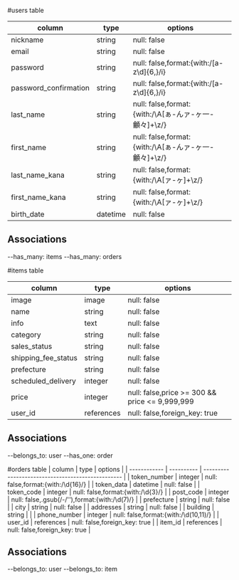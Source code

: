 #users table

| column                | type     | options                                           |
| --------------------- | -------- | ------------------------------------------------- |
| nickname              | string   | null: false                                       |
| email                 | string   | null: false                                       |
| password              | string   | null: false,format:{with:/[a-z\d]{6,}/i}          |
| password_confirmation | string   | null: false,format:{with:/[a-z\d]{6,}/i}          |
| last_name             | string   | null: false,format:{with:/\A[ぁ-んァ-ヶ一-龥々]+\z/} |
| first_name            | string   | null: false,format:{with:/\A[ぁ-んァ-ヶ一-龥々]+\z/} |
| last_name_kana        | string   | null: false,format:{with:/\A[ァ-ヶ]+\z/}           |
| first_name_kana       | string   | null: false,format:{with:/\A[ァ-ヶ]+\z/}           |
| birth_date            | datetime | null: false                                       |

## Associations
--has_many: items
--has_many: orders

#items table

| column                | type       | options                                           |
| --------------------- | ---------- | ------------------------------------------------- |
| image                 | image      | null: false                                       |
| name                  | string     | null: false                                       |
| info                  | text       | null: false                                       |
| category              | string     | null: false                                       |
| sales_status          | string     | null: false                                       |
| shipping_fee_status   | string     | null: false                                       |
| prefecture            | string     | null: false                                       |
| scheduled_delivery    | integer    | null: false                                       |
| price                 | integer    | null: false,price >= 300 && price <= 9,999,999    |
| user_id               | references | null: false,foreign_key: true                     |

## Associations
--belongs_to: user
--has_one: order

#orders table
| column       | type       | options                                           |
| ------------ | ---------- | ------------------------------------------------- |
| token_number | integer    | null: false,format:{with:/\d{16}/}                |
| token_data   | datetime   | null: false                                       |
| token_code   | integer    | null: false,format:{with:/\d{3}/}                 |
| post_code    | integer    | null: false,.gsub(/-/''),format:{with:/\d(7)/}    |
| prefecture   | string     | null: false                                       |
| city         | string     | null: false                                       |
| addresses    | string     | null: false                                       |
| building     | string     |                                                   |
| phone_number | integer    | null: false,format:{with:/\d(10,11)/}             |
| user_id      | references | null: false,foreign_key: true                     |
| item_id      | references | null: false,foreign_key: true                     |

## Associations
--belongs_to: user
--belongs_to: item